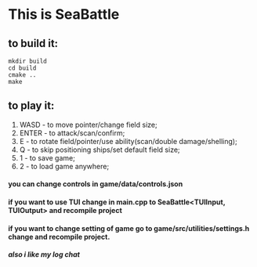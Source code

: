 # This is SeaBattle
## to build it:
```
mkdir build
cd build
cmake ..
make
```
## to play it:
1. WASD - to move pointer/change field size;
2. ENTER - to attack/scan/confirm;
3. E - to rotate field/pointer/use ability(scan/double damage/shelling);
4. Q - to skip positioning ships/set default field size;
5. 1 - to save game;
6. 2 - to load game anywhere;
#### you can change controls in game/data/controls.json
#### if you want to use TUI change in main.cpp to SeaBattle<TUIInput, TUIOutput> and recompile project
#### if you want to change setting of game go to game/src/utilities/settings.h change and recompile project.
##### also i like my log chat
